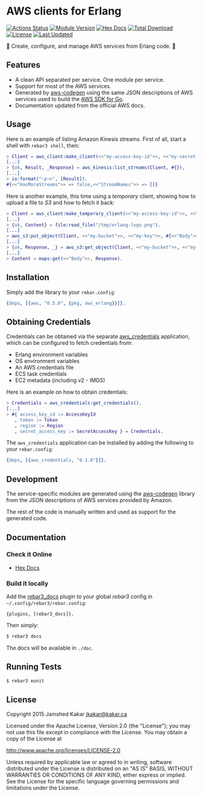 # AWS clients for Erlang

[![Actions Status](https://github.com/aws-beam/aws-erlang/workflows/Build/badge.svg)](https://github.com/aws-beam/aws-erlang/actions)
[![Module Version](https://img.shields.io/hexpm/v/aws_erlang.svg)](https://hex.pm/packages/aws_erlang)
[![Hex Docs](https://img.shields.io/badge/hex-docs-lightgreen.svg)](https://hexdocs.pm/aws_erlang/)
[![Total Download](https://img.shields.io/hexpm/dt/aws_erlang.svg)](https://hex.pm/packages/aws_erlang)
[![License](https://img.shields.io/hexpm/l/aws_erlang.svg)](https://github.com/aws-beam/aws-erlang/blob/master/LICENSE.md)
[![Last Updated](https://img.shields.io/github/last-commit/aws-beam/aws-erlang.svg)](https://github.com/aws-beam/aws-erlang/commits/master)

:rocket: Create, configure, and manage AWS services from Erlang code. :rocket:

## Features

* A clean API separated per service. One module per service.
* Support for most of the AWS services.
* Generated by [aws-codegen](https://github.com/aws-beam/aws-codegen) using the
  same JSON descriptions of AWS services used to build the
  [AWS SDK for Go](https://github.com/aws/aws-sdk-go/tree/master/models/apis).
* Documentation updated from the official AWS docs.

## Usage

Here is an example of listing Amazon Kinesis streams. First of all,
start a shell with `rebar3 shell`, then:

```erlang
> Client = aws_client:make_client(<<"my-access-key-id">>, <<"my-secret-access-key">>, <<"eu-west-1">>),
[...]
> {ok, Result, _Response} = aws_kinesis:list_streams(Client, #{}),
[...]
> io:format("~p~n", [Result]).
#{<<"HasMoreStreams">> => false,<<"StreamNames">> => []}
```

Here is another example, this time using a _temporary_ client, showing
how to upload a file to _S3_ and how to fetch it back:

```erlang
> Client = aws_client:make_temporary_client(<<"my-access-key-id">>, <<"my-secret-access-key">>, <<"my-token">>, <<"eu-west-1">>).
[...]
> {ok, Content} = file:read_file("/tmp/erlang-logo.png").
[...]
> aws_s3:put_object(Client, <<"my-bucket">>, <<"my-key">>, #{<<"Body">> => Content}).
[...]
> {ok, Response, _} = aws_s3:get_object(Client, <<"my-bucket">>, <<"my-key">>).
[...]
> Content = maps:get(<<"Body">>, Response).
```

## Installation

Simply add the library to your `rebar.config`:

```erlang
{deps, [{aws, "0.5.0", {pkg, aws_erlang}}]}.
```

## Obtaining Credentials

Credentials can be obtained via the separate [aws_credentials](https://github.com/aws-beam/aws_credentials) application, which can be configured to fetch credentials from:

* Erlang environment variables
* OS environment variables
* An AWS credentials file
* ECS task credentials
* EC2 metadata (including v2 - IMDS)

Here is an example on how to obtain credentials:

```erlang
> Credentials = aws_credentials:get_credentials().
[...]
> #{ access_key_id := AccessKeyId
   , token := Token
   , region := Region
   , secret_access_key := SecretAccessKey } = Credentials.
```

The `aws_credentials` application can be installed by adding the following to your `rebar.config`:

```erlang
{deps, [{aws_credentials, "0.1.0"}]}.
```

## Development

The service-specific modules are generated using the [aws-codegen](https://github.com/aws-beam/aws-codegen) library from the JSON descriptions of AWS services provided by Amazon.

The rest of the code is manually written and used as support for the generated code.

## Documentation

### Check it Online

* [Hex Docs](https://hexdocs.pm/aws_erlang/)

### Build it locally

Add the [rebar3_docs](https://github.com/jfacorro/rebar3_docs) plugin to your global _rebar3_ config in `~/.config/rebar3/rebar.config`:

```
{plugins, [rebar3_docs]}.
```

Then simply:

```bash
$ rebar3 docs
```

The docs will be available in `./doc`.

## Running Tests

```bash
$ rebar3 eunit
```

## License

Copyright 2015 Jamshed Kakar <jkakar@kakar.ca>

Licensed under the Apache License, Version 2.0 (the "License");
you may not use this file except in compliance with the License.
You may obtain a copy of the License at

  http://www.apache.org/licenses/LICENSE-2.0

Unless required by applicable law or agreed to in writing, software
distributed under the License is distributed on an "AS IS" BASIS,
WITHOUT WARRANTIES OR CONDITIONS OF ANY KIND, either express or implied.
See the License for the specific language governing permissions and
limitations under the License.
